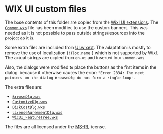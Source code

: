 # WIX UI custom files

The base contents of this folder are copied from the [Wixl UI extensions](https://gitlab.gnome.org/GNOME/msitools/-/tree/master/data/ext/ui).
The [`Common.wxs`](./ui/Common.wxs) file has been modified to use the custom banners.
This was needed as it is not possible to pass outside strings/resources into the project as it is.

Some extra files are included from [UI.wixext](https://github.com/wixtoolset/UI.wixext/tree/master/src/wixlib).
The adaptation is mostly to remove the use of localization (`!(loc.name)`) which is not supported by Wixl. The actual strings are copied from `en-US` and inserted into `Common.wxs`.

Also, the dialogs were modified to place the buttons as the first items in the dialog, because it otherwise causes the error: `"Error 2834: The next pointers on the dialog BrowseDlg do not form a single loop"`.

The extra files are:

- [`BrowseDlg.wxs`](./ui/BrowseDlg.wxs)
- [`CustomizeDlg.wxs`](./ui/CustomizeDlg.wxs)
- [`DiskCostDlg.wxs`](./ui/DiskCostDlg.wxs)
- [`LicenseAgreementDlg.wxs`](./ui/LicenseAgreementDlg.wxs)
- [`WixUI_FeatureTree.wxs`](./ui/WixUI_FeatureTree.wxs)

The files are all licensed under the [MS-RL](https://opensource.org/licenses/ms-rl) license.
